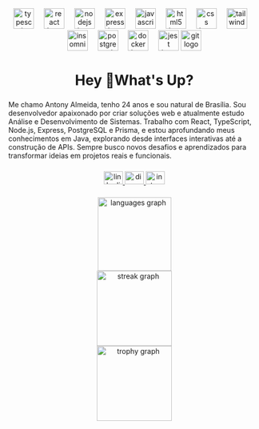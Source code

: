 <div align="center">
  <img src="https://skillicons.dev/icons?i=ts" height="41" alt="typescript logo"  />
  <img width="12" />
  <img src="https://cdn.jsdelivr.net/gh/devicons/devicon/icons/react/react-original.svg" height="41" alt="react logo"  />
  <img width="12" />
  <img src="https://cdn.jsdelivr.net/gh/devicons/devicon/icons/nodejs/nodejs-original.svg" height="41" alt="nodejs logo"  />
  <img width="12" />
  <img src="https://cdn.jsdelivr.net/gh/devicons/devicon/icons/express/express-original.svg" height="41" alt="express logo"  />
  <img width="12" />
  <img src="https://cdn.jsdelivr.net/gh/devicons/devicon/icons/javascript/javascript-original.svg" height="41" alt="javascript logo"  />
  <img width="12" />
  <img src="https://cdn.jsdelivr.net/gh/devicons/devicon/icons/html5/html5-original.svg" height="41" alt="html5 logo"  />
  <img width="12" />
  <img src="https://cdn.jsdelivr.net/gh/devicons/devicon/icons/css3/css3-original.svg" height="41" alt="css logo"  />
  <img width="12" />
  <img src="https://skillicons.dev/icons?i=tailwind" height="41" alt="tailwindcss logo"  />
  <img width="12" />
  <img src="https://cdn.jsdelivr.net/gh/devicons/devicon/icons/insomnia/insomnia-original.svg" height="41" alt="insomnia logo"  />
  <img width="12" />
  <img src="https://cdn.jsdelivr.net/gh/devicons/devicon/icons/postgresql/postgresql-original.svg" height="41" alt="postgresql logo"  />
  <img width="12" />
  <img src="https://cdn.jsdelivr.net/gh/devicons/devicon/icons/docker/docker-original.svg" height="41" alt="docker logo"  />
  <img width="12" />
  <img src="https://cdn.jsdelivr.net/gh/devicons/devicon/icons/jest/jest-plain.svg" height="41" alt="jest logo"  />
  <img src="https://cdn.jsdelivr.net/gh/devicons/devicon/icons/git/git-original.svg" height="41" alt="git logo"  />
</div>

###

<h1 align="center">Hey 👋What's Up?</h1>

###

<p align="left">Me chamo Antony Almeida, tenho 24 anos e sou natural de Brasília. Sou desenvolvedor apaixonado por criar soluções web e atualmente estudo Análise e Desenvolvimento de Sistemas. Trabalho com React, TypeScript, Node.js, Express, PostgreSQL e Prisma, e estou aprofundando meus conhecimentos em Java, explorando desde interfaces interativas até a construção de APIs. Sempre busco novos desafios e aprendizados para transformar ideias em projetos reais e funcionais.</p>

###

<div align="center">
  <a href="https://www.linkedin.com/in/antony-josué-almeida-de-frança-784ba4202" target="_blank">
    <img src="https://raw.githubusercontent.com/maurodesouza/profile-readme-generator/master/src/assets/icons/social/linkedin/default.svg" width="38" height="26" alt="linkedin logo"  />
  </a>
  <a href="antonyj26" target="_blank">
    <img src="https://raw.githubusercontent.com/maurodesouza/profile-readme-generator/master/src/assets/icons/social/discord/default.svg" width="38" height="26" alt="discord logo"  />
  </a>
  <a href="https://www.instagram.com/antonyj26" target="_blank">
    <img src="https://raw.githubusercontent.com/maurodesouza/profile-readme-generator/master/src/assets/icons/social/instagram/default.svg" width="38" height="26" alt="instagram logo"  />
  </a>
</div>

###

<div align="center">
  <img src="https://github-readme-stats.vercel.app/api/top-langs?username=antonyj26&locale=pt-br&hide_title=false&layout=compact&card_width=320&langs_count=4&theme=react&hide_border=false&order=2" height="147" alt="languages graph" /> <br>
  <img src="https://streak-stats.demolab.com?user=antonyj26&locale=pt-br&mode=weekly&theme=react&hide_border=false&border_radius=5&order=3" height="150" alt="streak graph" /> <br>
  <img src="https://github-profile-trophy.vercel.app?username=antonyj26&theme=nord&column=-1&row=1&margin-w=8&margin-h=8&no-bg=true&no-frame=true&order=4" height="150" alt="trophy graph"  />
</div>

###
